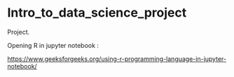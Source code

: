 # Intro_to_data_science_project
Project.


Opening R in jupyter notebook :

https://www.geeksforgeeks.org/using-r-programming-language-in-jupyter-notebook/
